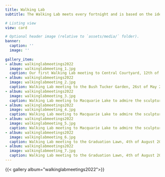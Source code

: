 ```yaml
---
title: Walking Lab
subtitle: The Walking Lab meets every fortnight and is based on the idea that walking encourages thinking. Many philosophers, such as Socrates and Aristotle, walked with their students. In fact, Aristotle was known to walk in his lectures, as he believed that walking facilitates thinking. Instead of meeting in a conventional conference room, the Walking Lab meeting is entirely media-free and takes place in a new campus location every time, including both indoor and outdoor venues. The lab walks together from our department building to a specific location on campus, where the meeting is held either standing or sitting. Not only does the meeting allow lab members to discover the unexpected variety of campus features such as lawns, amphitheatres, botanical gardens, and roof top terrasses, but it also provides an opportunity to brainstorm, network, and have a desk-free hour in the day.

# Listing view
view: card

# Optional header image (relative to `assets/media/` folder).
banner:
  caption: ''
  image: ''
  
gallery_item:
- album: walkinglabmeetings2022
  image: walkinglabmeeting_1.jpg
  caption: Our first Walking Lab meeting to Central Courtyard, 12th of May 2022. 
- album: walkinglabmeetings2022
  image: walkinglabmeeting_2.jpg
  caption: Walking Lab meeting to the Bush Tucker Garden, 26st of May 2022.
- album: walkinglabmeetings2022
  image: walkinglabmeeting_3.jpg
  caption: Walking Lab meeting to Macquarie Lake to admire the sculptures, 14th of July 2022. Sculpture citation: Rogers, A. (2003). Coil [sculpture]. Macquarie Lake,  Sydney, Australia.
- album: walkinglabmeetings2022
  image: walkinglabmeeting_4.jpg
  caption: Walking Lab meeting to Macquarie Lake to admire the sculptures, 14th of July 2022. Sculpture citation: Rogers, A. (2003). Coil [sculpture]. Macquarie Lake, Sydney, Australia.
- album: walkinglabmeetings2022
  image: walkinglabmeeting_5.jpg
  caption: Walking Lab meeting to Macquarie Lake to admire the sculptures, 14th of July 2022. Sculpture citation: Rogers, A. (2003). Coil [sculpture]. Macquarie Lake, Sydney, Australia.
- album: walkinglabmeetings2022
  image: walkinglabmeeting_6.jpg
  caption: Walking Lab meeting to the Graduation Lawn, 4th of August 2022. 
- album: walkinglabmeetings2022
  image: walkinglabmeeting_7.jpg
  caption: Walking Lab meeting to the Graduation Lawn, 4th of August 2022. 
---
```


{{< gallery album="walkinglabmeetings2022">}} 


